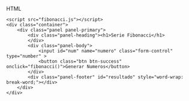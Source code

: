 HTML

<!DOCTYPE html>
<html lang="en">
<head>
    <meta charset="UTF-8">
    <meta http-equiv="X-UA-Compatible" content="IE=edge">
    <meta name="viewport" content="width=device-width, initial-scale=1.0">
    <title>Document</title>
</head>
<body>

    <script src="fibonacci.js"></script>
	<div class="container">
		<div class="panel panel-primary">
			<div class="panel-heading"><h1>Serie Fibonacci</h1>
			</div>
			<div class="panel-body">
				<input id="num" name="numero" class="form-control" type="number" >
				<button class="btn btn-success" onclick="fibonacci()">Generar Numeros</button>
			</div>
			<div class="panel-footer" id="resultado" style="word-wrap: break-word;"></div>
		</div>	
	</div>
</body>
</html>



